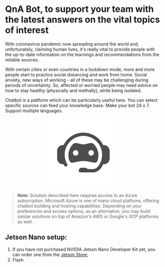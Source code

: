 # QnA Bot, to support your team with the latest answers on the vital topics of interest
With coronavirus pandemic now spreading around the world and, unfortunately, claiming human lives, it's really vital to provide people with the up-to-date information on the learnings and recommendations from the reliable sources.

With certain cities or even countries in a lockdown mode, more and more people start to practice social distancing and work from home. Social anxiety, new ways of working - all of these may be challenging during periods of uncertainty. So, affected or worried people may need advice on how to stay healthy (physically and methally), while being isolated.

Chatbot is a paltform which can be particularly useful here. You can select specific sources can feed your knowledge base. Make your bot 24 x 7. Support multiple languages.
<p align="center">
  <img src="/images/chatbot.png">
</p>

> **Note**: Solution described here requires access to an Azure subscription. Microsoft Azure is one of many cloud platfoms, offering chatbot building and hosting capabilities. Depending on your preferences and access options, as an alternative, you may build similar solutions on top of Amazon's AWS or Google's GCP platforms as well.

## Jetson Nano setup:
1. If you have not purchased NVIDIA Jetson Nano Developer Kit yet, you can order one from the [Jetson Store](https://www.nvidia.com/en-gb/autonomous-machines/jetson-store/);
2. Flash
